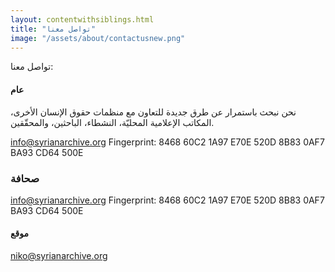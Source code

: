 ```yaml
---
layout: contentwithsiblings.html
title: "تواصل معنا"
image: "/assets/about/contactusnew.png"
---
```


تواصل معنا:

#### عام

نحن نبحث باستمرار عن طرق جديدة للتعاون مع منظمات حقوق الإنسان الأخرى، المكاتب الإعلامية المحليّة، النشطاء، الباحثين، والمحقّقين.

[info@syrianarchive.org](mailto:info@syrianarchive.org)
Fingerprint: 8468 60C2 1A97 E70E 520D 8B83 0AF7 BA93 CD64 500E

### صحافة

[info@syrianarchive.org](mailto:info@syrianarchive.org)
Fingerprint: 8468 60C2 1A97 E70E 520D 8B83 0AF7 BA93 CD64 500E


#### موقع

[niko@syrianarchive.org](mailto:niko@syrianarchive.org)

